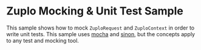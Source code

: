 # Zuplo Mocking & Unit Test Sample

This sample shows how to mock `ZuploRequest` and `ZuploContext` in order to write unit tests. This sample uses [mocha](https://mochajs.org/) and [sinon](https://sinonjs.org/), but the concepts apply to any test and mocking tool.

